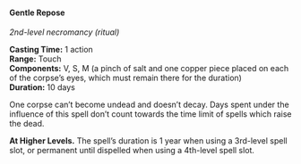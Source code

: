 #### Gentle Repose
<!-- TODO Check and tag this spell -->
<!-- markdownlint-disable-next-line no-emphasis-as-heading -->
_2nd-level necromancy (ritual)_

**Casting Time:** 1 action \
**Range:** Touch \
**Components:** V, S, M (a pinch of salt and one copper piece placed on each of the corpse’s eyes, which must remain there for the duration) \
**Duration:** 10 days

One corpse can’t become undead and doesn’t decay.
Days spent under the influence of this spell don’t count towards the time limit of spells which raise the dead.

**At Higher Levels.**
The spell’s duration is 1 year when using a 3rd-level spell slot, or permanent until dispelled when using a 4th-level spell slot.
